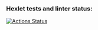 ### Hexlet tests and linter status:
[![Actions Status](https://github.com/Kvazitropter/frontend-project-lvl2/actions/workflows/hexlet-check.yml/badge.svg)](https://github.com/Kvazitropter/frontend-project-lvl2/actions)